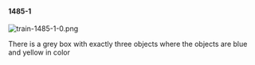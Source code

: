 #### 1485-1
![train-1485-1-0.png](https://github.com/lil-lab/nlvr/raw/master/nlvr/train/images/5/train-1485-1-0.png "train-1485-1-0.png")

There is a grey box with exactly three objects where the objects are blue and yellow in color